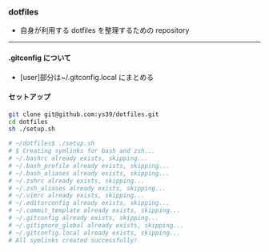 ### dotfiles

-   自身が利用する dotfiles を整理するための repository

---

#### .gitconfig について

-   [user]部分は~/.gitconfig.local にまとめる

#### セットアップ

```bash
git clone git@github.com:ys39/dotfiles.git
cd dotfiles
sh ./setup.sh

# ~/dotfiles$ ./setup.sh
# $ Creating symlinks for bash and zsh...
# ~/.bashrc already exists, skipping...
# ~/.bash_profile already exists, skipping...
# ~/.bash_aliases already exists, skipping...
# ~/.zshrc already exists, skipping...
# ~/.zsh_aliases already exists, skipping...
# ~/.vimrc already exists, skipping...
# ~/.editorconfig already exists, skipping...
# ~/.commit_template already exists, skipping...
# ~/.gitconfig already exists, skipping...
# ~/.gitignore_global already exists, skipping...
# ~/.gitconfig.local already exists, skipping...
# All symlinks created successfully!
```
